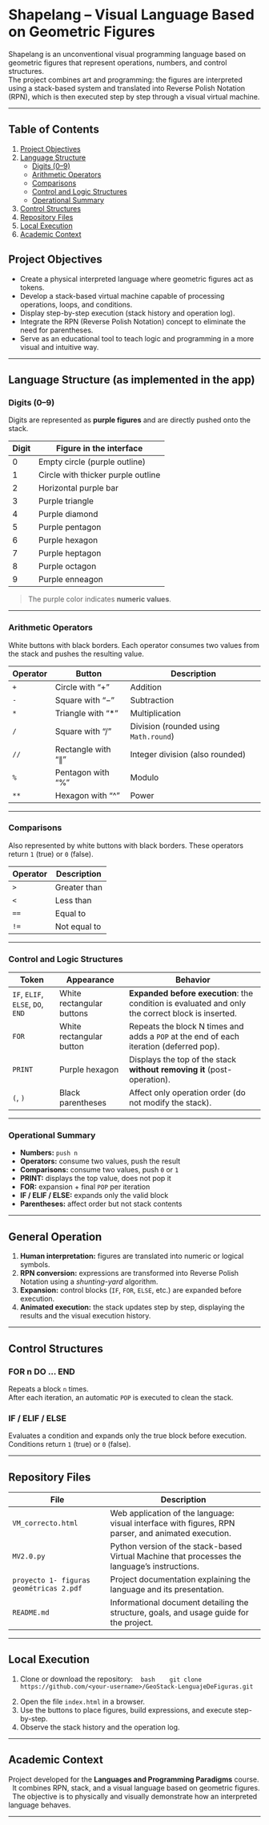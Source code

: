 # Shapelang – Visual Language Based on Geometric Figures

Shapelang is an unconventional visual programming language based on geometric figures that represent operations, numbers, and control structures.  
The project combines art and programming: the figures are interpreted using a stack-based system and translated into Reverse Polish Notation (RPN), which is then executed step by step through a visual virtual machine.

---

## Table of Contents
1. [Project Objectives](#project-objectives)
2. [Language Structure](#language-structure-as-implemented-in-the-app)
   - [Digits (0–9)](#digits-09)
   - [Arithmetic Operators](#arithmetic-operators)
   - [Comparisons](#comparisons)
   - [Control and Logic Structures](#control-and-logic-structures)
   - [Operational Summary](#operational-summary)
3. [Control Structures](#control-structures)
4. [Repository Files](#repository-files)
5. [Local Execution](#local-execution)
6. [Academic Context](#academic-context)



## Project Objectives

- Create a physical interpreted language where geometric figures act as tokens.  
- Develop a stack-based virtual machine capable of processing operations, loops, and conditions.  
- Display step-by-step execution (stack history and operation log).  
- Integrate the RPN (Reverse Polish Notation) concept to eliminate the need for parentheses.  
- Serve as an educational tool to teach logic and programming in a more visual and intuitive way.

---

## Language Structure (as implemented in the app)

### Digits (0–9)

Digits are represented as **purple figures** and are directly pushed onto the stack.

| Digit | Figure in the interface |
|--------|--------------------------|
| 0 | Empty circle (purple outline) |
| 1 | Circle with thicker purple outline |
| 2 | Horizontal purple bar |
| 3 | Purple triangle |
| 4 | Purple diamond |
| 5 | Purple pentagon |
| 6 | Purple hexagon |
| 7 | Purple heptagon |
| 8 | Purple octagon |
| 9 | Purple enneagon |

> The purple color indicates **numeric values**.

---

### Arithmetic Operators

White buttons with black borders. Each operator consumes two values from the stack and pushes the resulting value.

| Operator | Button | Description |
|-----------|--------|-------------|
| `+` | Circle with “+” | Addition |
| `-` | Square with “−” | Subtraction |
| `*` | Triangle with “*” | Multiplication |
| `/` | Square with “/” | Division (rounded using `Math.round`) |
| `//` | Rectangle with “∥” | Integer division (also rounded) |
| `%` | Pentagon with “%” | Modulo |
| `**` | Hexagon with “^” | Power |

---

### Comparisons

Also represented by white buttons with black borders. These operators return `1` (true) or `0` (false).

| Operator | Description |
|-----------|-------------|
| `>` | Greater than |
| `<` | Less than |
| `==` | Equal to |
| `!=` | Not equal to |

---

### Control and Logic Structures

| Token | Appearance | Behavior |
|--------|-------------|-----------|
| `IF`, `ELIF`, `ELSE`, `DO`, `END` | White rectangular buttons | **Expanded before execution**: the condition is evaluated and only the correct block is inserted. |
| `FOR` | White rectangular button | Repeats the block N times and adds a `POP` at the end of each iteration (deferred pop). |
| `PRINT` | Purple hexagon | Displays the top of the stack **without removing it** (post-operation). |
| `(`, `)` | Black parentheses | Affect only operation order (do not modify the stack). |

---

### Operational Summary

- **Numbers:** `push n`  
- **Operators:** consume two values, push the result  
- **Comparisons:** consume two values, push `0` or `1`  
- **PRINT:** displays the top value, does not pop it  
- **FOR:** expansion + final `POP` per iteration  
- **IF / ELIF / ELSE:** expands only the valid block  
- **Parentheses:** affect order but not stack contents

---

## General Operation

1. **Human interpretation:** figures are translated into numeric or logical symbols.  
2. **RPN conversion:** expressions are transformed into Reverse Polish Notation using a *shunting-yard* algorithm.  
3. **Expansion:** control blocks (`IF`, `FOR`, `ELSE`, etc.) are expanded before execution.  
4. **Animated execution:** the stack updates step by step, displaying the results and the visual execution history.

---

## Control Structures

### FOR n DO … END

Repeats a block `n` times.  
After each iteration, an automatic `POP` is executed to clean the stack.

### IF / ELIF / ELSE

Evaluates a condition and expands only the true block before execution.  
Conditions return `1` (true) or `0` (false).

---

## Repository Files

| File | Description |
|----------|-------------|
| `VM_correcto.html` | Web application of the language: visual interface with figures, RPN parser, and animated execution. |
| `MV2.0.py` | Python version of the stack-based Virtual Machine that processes the language’s instructions. |
| `proyecto 1- figuras geométricas 2.pdf` | Project documentation explaining the language and its presentation. |
| `README.md` | Informational document detailing the structure, goals, and usage guide for the project. |

---

## Local Execution

1. Clone or download the repository:
   ```bash
   git clone https://github.com/<your-username>/GeoStack-LenguajeDeFiguras.git
   ```
2. Open the file `index.html` in a browser.  
3. Use the buttons to place figures, build expressions, and execute step-by-step.  
4. Observe the stack history and the operation log.

---

## Academic Context

Project developed for the **Languages and Programming Paradigms** course.  
It combines RPN, stack, and a visual language based on geometric figures.  
The objective is to physically and visually demonstrate how an interpreted language behaves.

---





   

